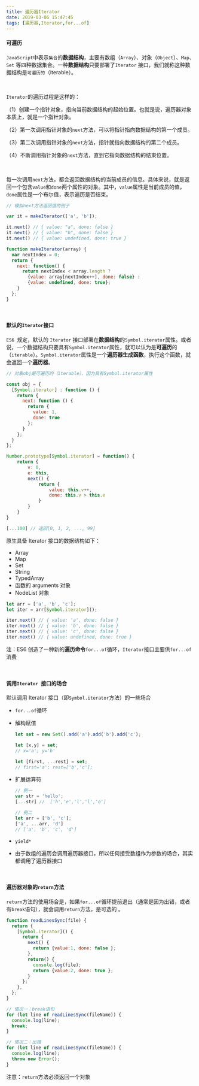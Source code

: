 ```yaml
---
title: 遍历器Iterator
date: 2019-03-06 15:47:45
tags: [遍历器,Iterator,for...of]
---
```


#### 可遍历

`JavaScript`中表示`集合`的**数据结构**，主要有数组（`Array`）、对象（`Object`）、`Map`、`Set` 等四种数据集合。一种**数据结构**只要部署了`Iterator` 接口，我们就称这种数据结构是`可遍历的`（iterable）。

<br/>

`Iterator`的遍历过程是这样的：

（1）创建一个指针对象，指向当前数据结构的起始位置。也就是说，遍历器对象本质上，就是一个指针对象。

（2）第一次调用指针对象的`next`方法，可以将指针指向数据结构的第一个成员。

（3）第二次调用指针对象的`next`方法，指针就指向数据结构的第二个成员。

（4）不断调用指针对象的`next`方法，直到它指向数据结构的结束位置。

<br/>

每一次调用`next`方法，都会返回数据结构的当前成员的信息。具体来说，就是返回一个包含`value`和`done`两个属性的对象。其中，`value`属性是当前成员的值，`done`属性是一个布尔值，表示遍历是否结束。 

```javascript
// 模拟next方法返回值的例子

var it = makeIterator(['a', 'b']);

it.next() // { value: "a", done: false }
it.next() // { value: "b", done: false }
it.next() // { value: undefined, done: true }

function makeIterator(array) {
  var nextIndex = 0;
  return {
    next: function() {
      return nextIndex < array.length ?
        {value: array[nextIndex++], done: false} :
        {value: undefined, done: true};
    }
  };
}
```
<!--more-->

<br/>

#### 默认的`Iterator`接口

`ES6 `规定，默认的 `Iterator` 接口部署在**数据结构**的`Symbol.iterator`属性。或者说，一个数据结构只要具有`Symbol.iterator`属性，就可以认为是**可遍历**的（`iterable`）。`Symbol.iterator`属性是一个**遍历器生成函数**，执行这个函数，就会返回一个**遍历器**。 

```javascript
// 对象obj是可遍历的（iterable），因为具有Symbol.iterator属性

const obj = {
  [Symbol.iterator] : function () {
    return {
      next: function () {
        return {
          value: 1,
          done: true
        };
      }
    };
  }
};
```

```javascript
Number.prototype[Symbol.iterator] = function() {
    return {
        v: 0,
        e: this,
        next() {
            return {
                value: this.v++,
                done: this.v > this.e
            }
        }
    }
}

[...100] // 返回[0, 1, 2, ..., 99]
```

原生具备 Iterator 接口的数据结构如下：

- Array
- Map
- Set
- String
- TypedArray
- 函数的 arguments 对象
- NodeList 对象

```javascript
let arr = ['a', 'b', 'c'];
let iter = arr[Symbol.iterator]();

iter.next() // { value: 'a', done: false }
iter.next() // { value: 'b', done: false }
iter.next() // { value: 'c', done: false }
iter.next() // { value: undefined, done: true }
```

注：ES6 创造了一种新的**遍历命令**`for...of`循环，`Iterator`接口主要供`for...of`消费

<br/>

#### 调用`Iterator `接口的场合

默认调用 Iterator 接口（即`Symbol.iterator`方法）的一些场合

- `for...of`循环

- 解构赋值

  ```javascript
  let set = new Set().add('a').add('b').add('c');
  
  let [x,y] = set;
  // x='a'; y='b'
  
  let [first, ...rest] = set;
  // first='a'; rest=['b','c'];
  ```

- 扩展运算符

  ```javascript
  // 例一
  var str = 'hello';
  [...str] //  ['h','e','l','l','o']
  
  // 例二
  let arr = ['b', 'c'];
  ['a', ...arr, 'd']
  // ['a', 'b', 'c', 'd']
  ```

- `yield* ` 

- 由于数组的遍历会调用遍历器接口，所以任何接受数组作为参数的场合，其实都调用了遍历器接口

<br/>

#### 遍历器对象的`return`方法 

`return`方法的使用场合是，如果`for...of`循环提前退出（通常是因为出错，或者有`break`语句），就会调用`return`方法，是可选的 。

```javascript
function readLinesSync(file) {
  return {
    [Symbol.iterator]() {
      return {
        next() {
          return {value:1, done: false };
        },
        return() {
          console.log(file);
          return {value:2, done: true };
        }
      };
    },
  };
}
```

```javascript
// 情况一：break语句
for (let line of readLinesSync(fileName)) {
  console.log(line);
  break;
}

// 情况二：出错
for (let line of readLinesSync(fileName)) {
  console.log(line);
  throw new Error();
}
```

注意：`return`方法必须返回一个对象

<br/>



